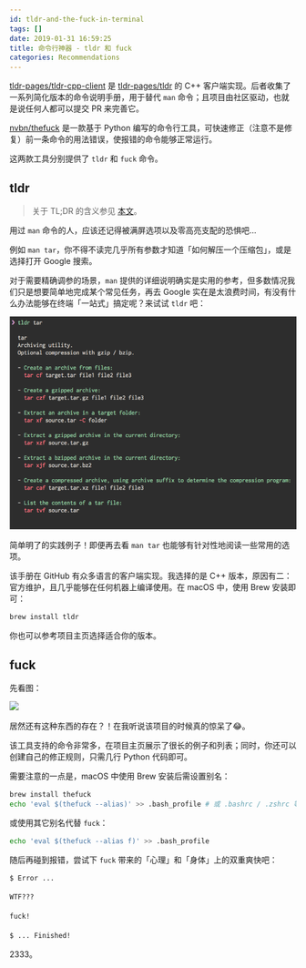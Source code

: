 ```yaml
---
id: tldr-and-the-fuck-in-terminal
tags: []
date: 2019-01-31 16:59:25
title: 命令行神器 - tldr 和 fuck
categories: Recommendations
---
```


[tldr-pages/tldr-cpp-client](https://github.com/tldr-pages/tldr-cpp-client) 是 [tldr-pages/tldr](https://github.com/tldr-pages/tldr) 的 C++ 客户端实现。后者收集了一系列简化版本的命令说明手册，用于替代 `man` 命令；且项目由社区驱动，也就是说任何人都可以提交 PR 来完善它。

[nvbn/thefuck](https://github.com/nvbn/thefuck) 是一款基于 Python 编写的命令行工具，可快速修正（注意不是修复）前一条命令的用法错误，使报错的命令能够正常运行。

<!--more-->

这两款工具分别提供了 `tldr` 和 `fuck` 命令。

## tldr

> 关于 TL;DR 的含义参见 [本文](https://wi1dcard.dev/posts/github-abbrs-collection/)。

用过 `man` 命令的人，应该还记得被满屏选项以及零高亮支配的恐惧吧...

例如 `man tar`，你不得不读完几乎所有参数才知道「如何解压一个压缩包」，或是选择打开 Google 搜索。

对于需要精确调参的场景，`man` 提供的详细说明确实是实用的参考，但多数情况我们只是想要简单地完成某个常见任务，再去 Google 实在是太浪费时间，有没有什么办法能够在终端「一站式」搞定呢？来试试 `tldr` 吧：

![](https://github.com/tldr-pages/tldr/raw/master/screenshot.png)

简单明了的实践例子！即便再去看 `man tar` 也能够有针对性地阅读一些常用的选项。

该手册在 GitHub 有众多语言的客户端实现。我选择的是 C++ 版本，原因有二：官方维护，且几乎能够在任何机器上编译使用。在 macOS 中，使用 Brew 安装即可：

```bash
brew install tldr
```

你也可以参考项目主页选择适合你的版本。

## fuck

先看图：

![](https://raw.githubusercontent.com/nvbn/thefuck/master/example.gif)

居然还有这种东西的存在？！在我听说该项目的时候真的惊呆了😂。

该工具支持的命令非常多，在项目主页展示了很长的例子和列表；同时，你还可以创建自己的修正规则，只需几行 Python 代码即可。

需要注意的一点是，macOS 中使用 Brew 安装后需设置别名：

```bash
brew install thefuck
echo 'eval $(thefuck --alias)' >> .bash_profile # 或 .bashrc / .zshrc 等
```

或使用其它别名代替 `fuck`：

```bash
echo 'eval $(thefuck --alias f)' >> .bash_profile
```

随后再碰到报错，尝试下 `fuck` 带来的「心理」和「身体」上的双重爽快吧：

```bash
$ Error ...

WTF???

fuck!

$ ... Finished!
```

2333。
